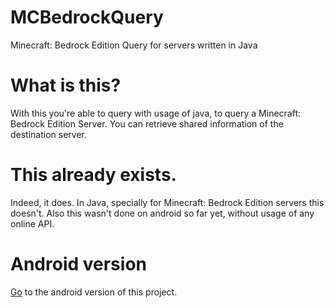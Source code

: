 # MCBedrockQuery
 Minecraft: Bedrock Edition Query for servers written in Java
# What is this?
With this you're able to query with usage of java, to query a Minecraft: Bedrock Edition Server. You can retrieve shared information of the destination server.
# This already exists.
Indeed, it does. In Java, specially for Minecraft: Bedrock Edition servers this doesn't. Also this wasn't done on android so far yet, without usage of any online API.
# Android version
[Go](https://github.com/sero583/MCBedrockQuery-Android/) to the android version of this project. 
